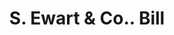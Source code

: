 ---
doi: 10.7916/D8Q541R2
date_other: '1890'
date_other_textual: '1890'
form: printed ephemera
genre:
- Invoices
name:
- S. Ewart & Co.
object_in_context_url: https://biggert.cul.columbia.edu/items/view/ave_biggert_01491
subject_hierarchical_geographic:
- Pittsburgh, Pennsylvania, United States
subject_name:
- S. Ewart & Co.
title: S. Ewart & Co.. Bill
sort_title: S. Ewart & Co.. Bill
call_number: ave_biggert_01491
coordinates:
- 40.439722222222215,-79.97638888888889
pid: ave_biggert_01491
identifiers: ave_biggert_01491
thumbnail: https://derivativo-1.library.columbia.edu/iiif/2/ldpd:344029/full/!256,256/0/native.jpg
permalink: /biggert/ave_biggert_01491/
layout: iiif-image-page
---